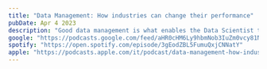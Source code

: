 ```yaml
---
title: "Data Management: How industries can change their performance"
pubDate: Apr 4 2023
description: "Good data management is what enables the Data Scientist to work without interruptions. In today's episode we will be talking with Matteo Cimini, a Data Architect at Quantyca."
google: "https://podcasts.google.com/feed/aHR0cHM6Ly9hbmNob3IuZm0vcy81NWFhMTU5MC9wb2RjYXN0L3Jzcw/episode/NjRjNDI0OTItZDFjMS00MThiLWExYTEtMzM3Yzg2MTM2Y2Qx?sa=X&ved=0CAUQkfYCahcKEwj4t7CzpeyBAxUAAAAAHQAAAAAQHw"
spotify: "https://open.spotify.com/episode/3gEodZBL5FumuQxjCNNatY"
apple: "https://podcasts.apple.com/it/podcast/data-management-how-industries-can-change-their-performance/id1562461080?i=1000607333951"
---
```

